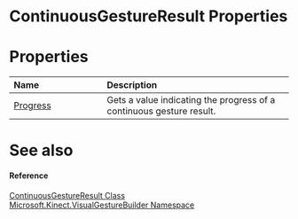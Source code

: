 ContinuousGestureResult Properties  
==================================  

<span id="publicpropertiesSection"></span>

Properties  
==========  

<table>
<colgroup>
<col width="30%" />
<col width="60%" />
</colgroup>
<thead>
<tr class="header">
<th align="left">Name</th>
<th align="left">Description</th>
</tr>
</thead>
<tbody>
<tr class="odd">
<td align="left"><a href="Properties/Progress_Property.md">Progress</a></td>
<td align="left">Gets a value indicating the progress of a continuous gesture result.</td>
</tr>
</tbody>
</table>

<span id="ID4EI"></span>

See also  
========  

<span id="ID4EK"></span>
#### Reference  

[ContinuousGestureResult Class](../ContinuousGestureResult.md)  
 [Microsoft.Kinect.VisualGestureBuilder Namespace](../../Kinect.VisualGestureBuil.md)  



<!--Please do not edit the data in the comment block below.-->
<!--
TOCTitle : ContinuousGestureResult Properties
RLTitle : ContinuousGestureResult Properties
KeywordK : ContinuousGestureResult class, properties
KeywordA : Properties.T:Microsoft.Kinect.VisualGestureBuilder.ContinuousGestureResult
AssetID : Properties.T:Microsoft.Kinect.VisualGestureBuilder.ContinuousGestureResult
Locale : en-us
CommunityContent : 1
TargetOS : Windows
TopicType : kbSyntax
DocSet : K4Wv2
ProjType : K4Wv2Proj
Technology : Kinect for Windows
Product : Kinect for Windows SDK v2
productversion : 20
-->
